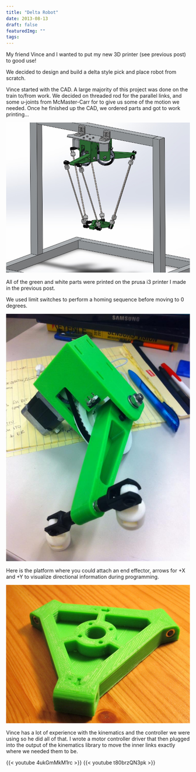 ```yaml
---
title: "Delta Robot"
date: 2013-08-13
draft: false
featuredImg: ""
tags: 
---
```


My friend Vince and I wanted to put my new 3D printer (see previous post) to good use!

We decided to design and build a delta style pick and place robot from scratch.

Vince started with the CAD. A large majority of this project was done on the train to/from work. We decided on threaded rod for the parallel links, and some u-joints from McMaster-Carr for to give us some of the motion we needed. Once he finished up the CAD, we ordered parts and got to work printing...

![](delta3.jpg)

All of the green and white parts were printed on the prusa i3 printer I made in the previous post.

We used limit switches to perform a homing sequence before moving to 0 degrees.

![](delta1.jpg)

Here is the platform where you could attach an end effector, arrows for +X and +Y to visualize directional information during programming.

![](delta2.jpg)

Vince has a lot of experience with the kinematics and the controller we were using so he did all of that. I wrote a motor controller driver that then plugged into the output of the kinematics library to move the inner links exactly where we needed them to be.

{{< youtube 4ukGmMkM1rc >}}
{{< youtube t80brzQN3pk >}}